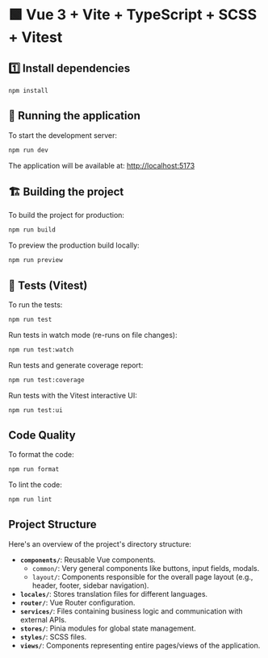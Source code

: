 # 🟩 Vue 3 + Vite + TypeScript + SCSS + Vitest


## 1️⃣ Install dependencies

```bash
npm install
```

## 🚀 Running the application

To start the development server:

```bash
npm run dev
```

The application will be available at: [http://localhost:5173](http://localhost:5173)

## 🏗 Building the project

To build the project for production:

```bash
npm run build
```

To preview the production build locally:

```bash
npm run preview
```

## 🧪 Tests (Vitest)

To run the tests:

```bash
npm run test
```

Run tests in watch mode (re-runs on file changes):

```bash
npm run test:watch
```

Run tests and generate coverage report:

```bash
npm run test:coverage
```

Run tests with the Vitest interactive UI:

```bash
npm run test:ui
```

## Code Quality

To format the code:

```bash
npm run format
```

To lint the code:

```bash
npm run lint
```

## Project Structure

Here's an overview of the project's directory structure:

-   **`components/`**: Reusable Vue components.
    -   `common/`: Very general components like buttons, input fields, modals.
    -   `layout/`: Components responsible for the overall page layout (e.g., header, footer, sidebar navigation).
-   **`locales/`**: Stores translation files for different languages.
-   **`router/`**: Vue Router configuration.
-   **`services/`**: Files containing business logic and communication with external APIs.
-   **`stores/`**: Pinia modules for global state management.
-   **`styles/`**: SCSS files.
-   **`views/`**: Components representing entire pages/views of the application.
